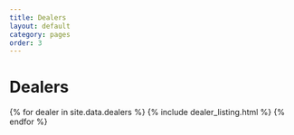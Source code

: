 ```yaml
---
title: Dealers
layout: default
category: pages
order: 3
---
```


# Dealers
{% for dealer in site.data.dealers %}
{% include dealer_listing.html %}
{% endfor %}
